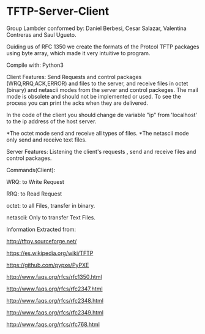 # TFTP-Server-Client

Group Lambder conformed by: Daniel Berbesi, Cesar Salazar, Valentina Contreras and Saul Ugueto.

Guiding us of RFC 1350 we create the formats of the Protcol TFTP packages using byte array, which made it very intuitive to program.

Compile with: Python3

Client Features:
Send Requests and control packages (WRQ,RRQ,ACK,ERROR) and files to the server, and receive files in octet (binary) and netascii modes from the server and control packeges. The mail mode is obsolete and should not be implemented or used. 
To see the process you can print the acks when they are delivered.

In the code of the client you should change de variable "ip" from 'localhost' to the ip address of the host server.

*The octet mode send and receive all types of files.
*The netascii mode only send and receive text files.

Server Features:
Listening the client's requests , send and receive files and control packages.

Commands(Client):

WRQ: to Write Request

RRQ: to Read Request

octet: to all Files, transfer in binary.

netascii: Only to transfer Text Files.


Information Extracted from:

http://tftpy.sourceforge.net/

https://es.wikipedia.org/wiki/TFTP

https://github.com/pypxe/PyPXE

http://www.faqs.org/rfcs/rfc1350.html

http://www.faqs.org/rfcs/rfc2347.html

http://www.faqs.org/rfcs/rfc2348.html

http://www.faqs.org/rfcs/rfc2349.html

http://www.faqs.org/rfcs/rfc768.html
